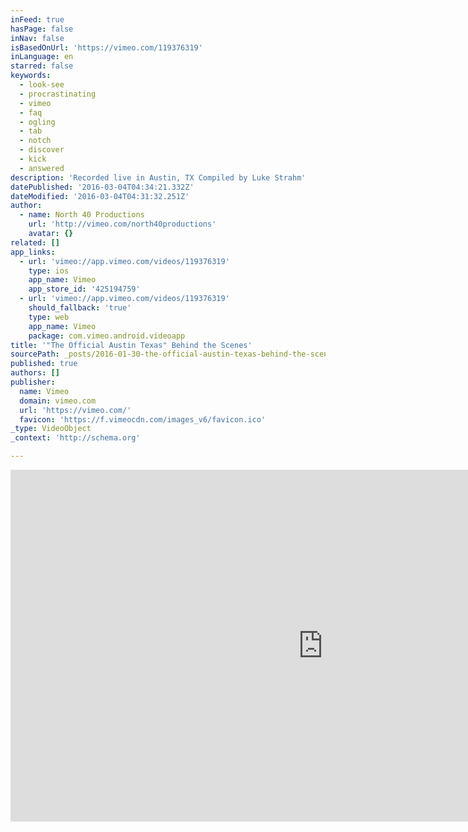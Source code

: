 ```yaml
---
inFeed: true
hasPage: false
inNav: false
isBasedOnUrl: 'https://vimeo.com/119376319'
inLanguage: en
starred: false
keywords:
  - look-see
  - procrastinating
  - vimeo
  - faq
  - ogling
  - tab
  - notch
  - discover
  - kick
  - answered
description: 'Recorded live in Austin, TX Compiled by Luke Strahm'
datePublished: '2016-03-04T04:34:21.332Z'
dateModified: '2016-03-04T04:31:32.251Z'
author:
  - name: North 40 Productions
    url: 'http://vimeo.com/north40productions'
    avatar: {}
related: []
app_links:
  - url: 'vimeo://app.vimeo.com/videos/119376319'
    type: ios
    app_name: Vimeo
    app_store_id: '425194759'
  - url: 'vimeo://app.vimeo.com/videos/119376319'
    should_fallback: 'true'
    type: web
    app_name: Vimeo
    package: com.vimeo.android.videoapp
title: '"The Official Austin Texas" Behind the Scenes'
sourcePath: _posts/2016-01-30-the-official-austin-texas-behind-the-scenes.md
published: true
authors: []
publisher:
  name: Vimeo
  domain: vimeo.com
  url: 'https://vimeo.com/'
  favicon: 'https://f.vimeocdn.com/images_v6/favicon.ico'
_type: VideoObject
_context: 'http://schema.org'

---
```

<iframe src="https://cdn.embedly.com/widgets/media.html?src=https%3A%2F%2Fplayer.vimeo.com%2Fvideo%2F119376319&amp;url=https%3A%2F%2Fvimeo.com%2F119376319&amp;image=http%3A%2F%2Fi.vimeocdn.com%2Fvideo%2F506582224_1280.jpg&amp;key=b7d04c9b404c499eba89ee7072e1c4f7&amp;type=text%2Fhtml&amp;schema=vimeo" width="1000" height="563" scrolling="no" frameborder="0" allowfullscreen="allowfullscreen" style=""></iframe>